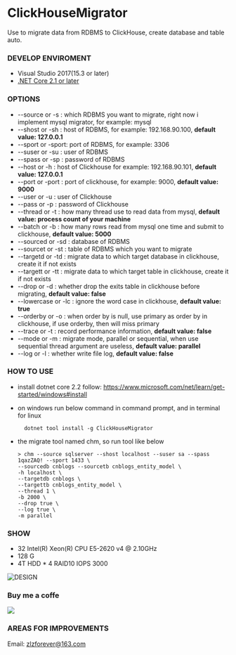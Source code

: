 # ClickHouseMigrator

Use to migrate data from RDBMS to ClickHouse, create database and table auto.

### DEVELOP ENVIROMENT

- Visual Studio 2017(15.3 or later)
- [.NET Core 2.1 or later](https://www.microsoft.com/net/download/windows)

### OPTIONS

+ --source    or -s    : which RDBMS you want to migrate, right now i implement mysql migrator, for example: mysql
+ --shost     or -sh   : host of RDBMS, for example: 192.168.90.100, **default value: 127.0.0.1**
+ --sport     or -sport: port of RDBMS, for example: 3306
+ --suser     or -su   : user of RDBMS
+ --spass     or -sp   : password of RDBMS
+ --host      or -h    : host of Clickhouse for example: 192.168.90.101, **default value: 127.0.0.1**
+ --port      or -port : port of clickhouse, for example: 9000, **default value: 9000**
+ --user      or -u    : user of Clickhouse
+ --pass      or -p    : password of Clickhouse
+ --thread    or -t    : how many thread use to read data from mysql, **default value: process count of your machine**
+ --batch     or -b    : how many rows read from mysql one time and submit to clickhouse, **default value: 5000**
+ --sourced   or -sd   : database of RDBMS
+ --sourcet   or -st   : table of RDBMS which you want to migrate
+ --targetd   or -td   : migrate data to which target database in clickhouse, create it if not exists
+ --targett   or -tt   : migrate data to which target table in clickhouse, create it if not exists
+ --drop      or -d    : whether drop the exits table in clickhouse before migrating, **default value: false**
+ --lowercase or -lc   : ignore the word case in clickhouse, **default value: true**
+ --orderby   or -o    : when order by is null, use primary as order by in clickhouse, if use orderby, then will miss primary
+ --trace     or -t    : record performance information, **default value: false**
+ --mode      or -m    : migrate mode, parallel or sequential, when use sequential thread argument are useless, **default value: parallel**
+ --log       or -l    : whether write file log, **default value: false**

### HOW TO USE

- install dotnet core 2.2 follow: https://www.microsoft.com/net/learn/get-started/windows#install
- on windows run below command in command prompt, and in terminal for linux

        dotnet tool install -g ClickHouseMigrator

- the migrate tool named chm, so run tool like below

      > chm --source sqlserver --shost localhost --suser sa --spass 1qazZAQ! --sport 1433 \
      --sourcedb cnblogs --sourcetb cnblogs_entity_model \
      -h localhost \
      --targetdb cnblogs \
      --targettb cnblogs_entity_model \
	  --thread 1 \
	  -b 2000 \
	  --drop true \
	  --log true \
	  -m parallel


### SHOW

* 32  Intel(R) Xeon(R) CPU E5-2620 v4 @ 2.10GHz
* 128 G
* 4T HDD * 4 RAID10 IOPS 3000

![DESIGN](https://github.com/zlzforever/ClickHouseMigrator/raw/master/images/example.png?raw=true)

### Buy me a coffe

![](https://github.com/zlzforever/DotnetSpiderPictures/raw/master/pay.png)

### AREAS FOR IMPROVEMENTS

Email: zlzforever@163.com
